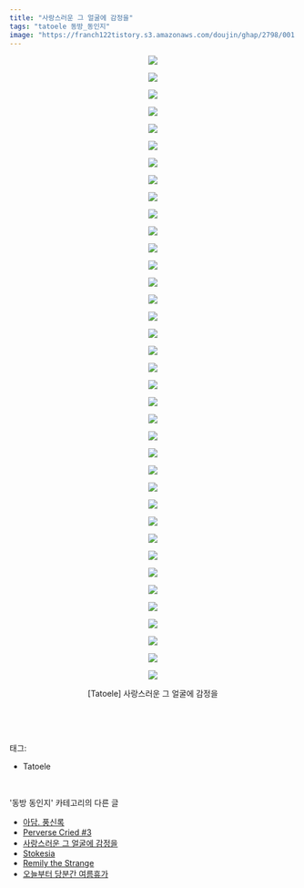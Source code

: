 ```yaml
---
title: "사랑스러운 그 얼굴에 감정을"
tags: "tatoele 동방_동인지"
image: "https://franch122tistory.s3.amazonaws.com/doujin/ghap/2798/001.jpg"
---
```

<div class="article">
<p style="text-align: center; clear: none; float: none;"><img src="{{ site.imgserver8 }}/ghap/2798/001.jpg"/></p>
<p style="text-align: center; clear: none; float: none;"><img src="{{ site.imgserver8 }}/ghap/2798/002.jpg"/></p>
<p style="text-align: center; clear: none; float: none;"><img src="{{ site.imgserver8 }}/ghap/2798/003.jpg"/></p>
<p style="text-align: center; clear: none; float: none;"><img src="{{ site.imgserver8 }}/ghap/2798/004.jpg"/></p>
<p style="text-align: center; clear: none; float: none;"><img src="{{ site.imgserver8 }}/ghap/2798/005.jpg"/></p>
<p style="text-align: center; clear: none; float: none;"><img src="{{ site.imgserver8 }}/ghap/2798/006.jpg"/></p>
<p style="text-align: center; clear: none; float: none;"><img src="{{ site.imgserver8 }}/ghap/2798/007.jpg"/></p>
<p style="text-align: center; clear: none; float: none;"><img src="{{ site.imgserver8 }}/ghap/2798/008.jpg"/></p>
<p style="text-align: center; clear: none; float: none;"><img src="{{ site.imgserver8 }}/ghap/2798/009.jpg"/></p>
<p style="text-align: center; clear: none; float: none;"><img src="{{ site.imgserver8 }}/ghap/2798/010.jpg"/></p>
<p style="text-align: center; clear: none; float: none;"><img src="{{ site.imgserver8 }}/ghap/2798/011.jpg"/></p>
<p style="text-align: center; clear: none; float: none;"><img src="{{ site.imgserver8 }}/ghap/2798/012.jpg"/></p>
<p style="text-align: center; clear: none; float: none;"><img src="{{ site.imgserver8 }}/ghap/2798/013.jpg"/></p>
<p style="text-align: center; clear: none; float: none;"><img src="{{ site.imgserver8 }}/ghap/2798/014.jpg"/></p>
<p style="text-align: center; clear: none; float: none;"><img src="{{ site.imgserver8 }}/ghap/2798/015.jpg"/></p>
<p style="text-align: center; clear: none; float: none;"><img src="{{ site.imgserver8 }}/ghap/2798/016.jpg"/></p>
<p style="text-align: center; clear: none; float: none;"><img src="{{ site.imgserver8 }}/ghap/2798/017.jpg"/></p>
<p style="text-align: center; clear: none; float: none;"><img src="{{ site.imgserver8 }}/ghap/2798/018.jpg"/></p>
<p style="text-align: center; clear: none; float: none;"><img src="{{ site.imgserver8 }}/ghap/2798/019.jpg"/></p>
<p style="text-align: center; clear: none; float: none;"><img src="{{ site.imgserver8 }}/ghap/2798/020.jpg"/></p>
<p style="text-align: center; clear: none; float: none;"><img src="{{ site.imgserver8 }}/ghap/2798/021.jpg"/></p>
<p style="text-align: center; clear: none; float: none;"><img src="{{ site.imgserver8 }}/ghap/2798/022.jpg"/></p>
<p style="text-align: center; clear: none; float: none;"><img src="{{ site.imgserver8 }}/ghap/2798/023.jpg"/></p>
<p style="text-align: center; clear: none; float: none;"><img src="{{ site.imgserver8 }}/ghap/2798/024.jpg"/></p>
<p style="text-align: center; clear: none; float: none;"><img src="{{ site.imgserver8 }}/ghap/2798/025.jpg"/></p>
<p style="text-align: center; clear: none; float: none;"><img src="{{ site.imgserver8 }}/ghap/2798/026.jpg"/></p>
<p style="text-align: center; clear: none; float: none;"><img src="{{ site.imgserver8 }}/ghap/2798/027.jpg"/></p>
<p style="text-align: center; clear: none; float: none;"><img src="{{ site.imgserver8 }}/ghap/2798/028.jpg"/></p>
<p style="text-align: center; clear: none; float: none;"><img src="{{ site.imgserver8 }}/ghap/2798/029.jpg"/></p>
<p style="text-align: center; clear: none; float: none;"><img src="{{ site.imgserver8 }}/ghap/2798/030.jpg"/></p>
<p style="text-align: center; clear: none; float: none;"><img src="{{ site.imgserver8 }}/ghap/2798/031.jpg"/></p>
<p style="text-align: center; clear: none; float: none;"><img src="{{ site.imgserver8 }}/ghap/2798/032.jpg"/></p>
<p style="text-align: center; clear: none; float: none;"><img src="{{ site.imgserver8 }}/ghap/2798/033.jpg"/></p>
<p style="text-align: center; clear: none; float: none;"><img src="{{ site.imgserver8 }}/ghap/2798/034.jpg"/></p>
<p style="text-align: center; clear: none; float: none;"><img src="{{ site.imgserver8 }}/ghap/2798/035.jpg"/></p>
<p style="text-align: center; clear: none; float: none;"><img src="{{ site.imgserver8 }}/ghap/2798/036.jpg"/></p>
<p style="text-align: center; clear: none; float: none;"><img src="{{ site.imgserver8 }}/ghap/2798/037.jpg"/></p>
<p style="text-align: center; clear: none; float: none;">[Tatoele] 사랑스러운 그 얼굴에 감정을</p>
<p><br/></p>
</div><br/>
<div class="tagTrail">
<p>태그: </p>
<ul>
<li>Tatoele</li>
</ul>
</div><br/>
<div class="another">
<p>'동방 동인지' 카테고리의 다른 글</p>
<ul>
<li><a href="/ghap_2800">아담. 풍신록</a></li>
<li><a href="/ghap_2799">Perverse Cried #3</a></li>
<li><a href="/ghap_2798">사랑스러운 그 얼굴에 감정을</a></li>
<li><a href="/ghap_2797">Stokesia</a></li>
<li><a href="/ghap_2796">Remily the Strange</a></li>
<li><a href="/ghap_2795">오늘부터 당분간 여름휴가</a></li>
</ul>
</div><br/>
<div class="cb_module cb_fluid">
<div class="cb_wrt cb_profile">
</div><!-- commentList close -->
</div><br/>
